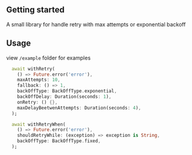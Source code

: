 <!-- 
This README describes the package. If you publish this package to pub.dev,
this README's contents appear on the landing page for your package.

For information about how to write a good package README, see the guide for
[writing package pages](https://dart.dev/guides/libraries/writing-package-pages). 

For general information about developing packages, see the Dart guide for
[creating packages](https://dart.dev/guides/libraries/create-library-packages)
and the Flutter guide for
[developing packages and plugins](https://flutter.dev/developing-packages). 
-->

## Getting started

A small library for handle retry with max attempts or exponential backoff

## Usage


view `/example` folder for examples

```dart
  await withRetry(
    () => Future.error('error'),
    maxAttempts: 10,
    fallback: () => 1,
    backOffType: BackOffType.exponential,
    backOffDelay: Duration(seconds: 1),
    onRetry: () {},
    maxDelayBeetwenAttempts: Duration(seconds: 4),
  );

  await withRetryWhen(
    () => Future.error('error'),
    shouldRetryWhile: (exception) => exception is String,
    backOffType: BackOffType.fixed,
  );
```